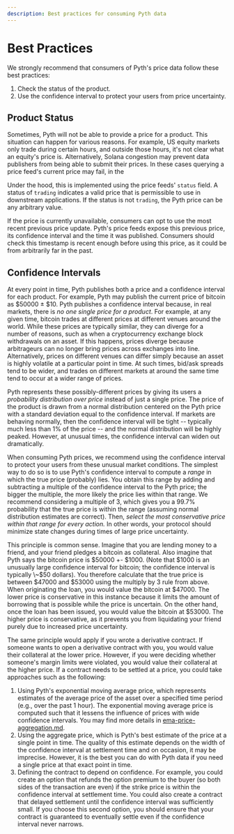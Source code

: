 ```yaml
---
description: Best practices for consuming Pyth data
---
```


# Best Practices

We strongly recommend that consumers of Pyth's price data follow these best practices:

1. Check the status of the product.
2. Use the confidence interval to protect your users from price uncertainty.

## Product Status


Sometimes, Pyth will not be able to provide a price for a product. This situation can happen for various reasons. For example, US equity markets only trade during certain hours, and outside those hours, it's not clear what an equity's price is. Alternatively, Solana congestion may prevent data publishers from being able to submit their prices. In these cases querying a price feed's current price may fail, in the 

Under the hood, this is implemented using the price feeds' `status` field. A status of `trading` indicates a valid price that is permissible to use in downstream applications. If the status is not `trading`, the Pyth price can be any arbitrary value.

If the price is currently unavailable, consumers can opt to use the most recent previous price update. Pyth's price feeds expose this previous price, its confidence interval and the time it was published. Consumers should check this timestamp is recent enough before using this price, as it could be from arbitrarily far in the past.

## Confidence Intervals

At every point in time, Pyth publishes both a price and a confidence interval for each product. For example, Pyth may publish the current price of bitcoin as $50000 ± $10. Pyth publishes a confidence interval because, in real markets, there is _no one single price for a product_. For example, at any given time, bitcoin trades at different prices at different venues around the world. While these prices are typically similar, they can diverge for a number of reasons, such as when a cryptocurrency exchange block withdrawals on an asset. If this happens, prices diverge because arbitrageurs can no longer bring prices across exchanges into line. Alternatively, prices on different venues can differ simply because an asset is highly volatile at a particular point in time. At such times, bid/ask spreads tend to be wider, and trades on different markets at around the same time tend to occur at a wider range of prices.

Pyth represents these possibly-different prices by giving its users a _probability distribution over price_ instead of just a single price. The price of the product is drawn from a normal distribution centered on the Pyth price with a standard deviation equal to the confidence interval. If markets are behaving normally, then the confidence interval will be tight -- typically much less than 1% of the price -- and the normal distribution will be highly peaked. However, at unusual times, the confidence interval can widen out dramatically.

When consuming Pyth prices, we recommend using the confidence interval to protect your users from these unusual market conditions. The simplest way to do so is to use Pyth's confidence interval to compute a _range_ in which the true price (probably) lies. You obtain this range by adding and subtracting a multiple of the confidence interval to the Pyth price; the bigger the multiple, the more likely the price lies within that range. We recommend considering a multiple of 3, which gives you a 99.7% probability that the true price is within the range (assuming normal distribution estimates are correct). Then, _select the most conservative price within that range for every action._ In other words, your protocol should minimize state changes during times of large price uncertainty.

This principle is common sense. Imagine that you are lending money to a friend, and your friend pledges a bitcoin as collateral. Also imagine that Pyth says the bitcoin price is $50000 +- $1000. (Note that $1000 is an unusually large confidence interval for bitcoin; the confidence interval is typically \~$50 dollars). You therefore calculate that the true price is between $47000 and $53000 using the multiply by 3 rule from above. When originating the loan, you would value the bitcoin at $47000. The lower price is conservative in this instance because it limits the amount of borrowing that is possible while the price is uncertain. On the other hand, once the loan has been issued, you would value the bitcoin at $53000. The higher price is conservative, as it prevents you from liquidating your friend purely due to increased price uncertainty.

The same principle would apply if you wrote a derivative contract. If someone wants to open a derivative contract with you, you would value their collateral at the lower price. However, if you were deciding whether someone's margin limits were violated, you would value their collateral at the higher price. If a contract needs to be settled at a price, you could take approaches such as the following:

1. Using Pyth's exponential moving average price, which represents estimates of the average price of the asset over a specified time period (e.g., over the past 1 hour). The exponential moving average price is computed such that it lessens the influence of prices with wide confidence intervals. You may find more details in [ema-price-aggregation.md](../how-pyth-works/ema-price-aggregation.md "mention").
2. Using the aggregate price, which is Pyth's best estimate of the price at a single point in time. The quality of this estimate depends on the width of the confidence interval at settlement time and on occasion, it may be imprecise. However, it is the best you can do with Pyth data if you need a single price at that exact point in time.
3. Defining the contract to depend on confidence. For example, you could create an option that refunds the option premium to the buyer (so both sides of the transaction are even) if the strike price is within the confidence interval at settlement time. You could also create a contract that delayed settlement until the confidence interval was sufficiently small. If you choose this second option, you should ensure that your contract is guaranteed to eventually settle even if the confidence interval never narrows.
